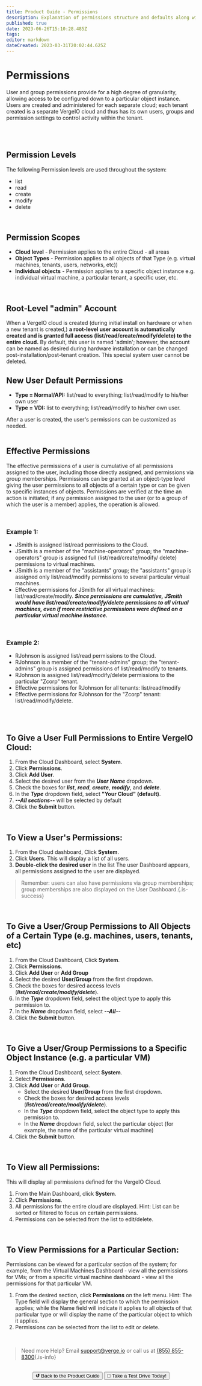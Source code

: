 ```yaml
---
title: Product Guide - Permissions
description: Explanation of permissions structure and defaults along with examples.  Also includes instructions for viewing, granting, and modifying permissions.
published: true
date: 2023-06-26T15:10:28.485Z
tags: 
editor: markdown
dateCreated: 2023-03-31T20:02:44.625Z
---
```


# Permissions

User and group permissions provide for a high degree of granularity, allowing access to be configured down to a particular object instance. Users are created and administered for each separate cloud; each tenant created is a separate VergeIO cloud and thus has its own users, groups and permission settings to control activity within the tenant.

<br>
<br>

## Permission Levels

The following Permission levels are used throughout the system:

-   list
-   read
-   create
-   modify
-   delete

<br>

## Permission Scopes

-   **Cloud level** - Permission applies to the entire Cloud - all areas
-   **Object Types** - Permission applies to all objects of that Type (e.g. virtual machines, tenants, users, networks, etc))
-   **Individual objects** - Permission applies to a specific object instance e.g. individual virtual machine, a particular tenant, a specific user, etc.

<br>


## Root-Level "admin" Account

When a VergeIO cloud is created (during initial install on hardware or when a new tenant is created,) **a root-level user account is automatically created and is granted full access (list/read/create/modify/delete) to the entire cloud.** By default, this user is named 'admin'; however, the account can be named as desired during hardware installation or can be changed post-installation/post-tenant creation. This special system user cannot be deleted.
<br>


## New User Default Permissions

-   **Type = Normal/API:** list/read to everything; list/read/modify to his/her own user
-   **Type = VDI:** list to everything; list/read/modify to his/her own user.

After a user is created, the user's permissions can be customized as needed.
<br>
<br>

## Effective Permissions

The effective permissions of a user is cumulative of all permissions assigned to the user, including those directly assigned, and permissions via group memberships. Permissions can be granted at an object-type level giving the user permissions to all objects of a certain type or can be given to specific instances of objects. Permissions are verified at the time an action is initiated; if any permission assigned to the user (or to a group of which the user is a member) applies, the operation is allowed.

<br>

### Example 1:

-   JSmith is assigned list/read permissions to the Cloud.
-   JSmith is a member of the "machine-operators" group; the "machine-operators" group is assigned full (list/read/create/modify/ delete) permissions to virtual machines.
-   JSmith is a member of the "assistants" group; the "assistants" group is assigned only list/read/modify permissions to several particular virtual machines.
-   Effective permissions for JSmith for all virtual machines: list/read/create/modify.
   ***Since permissions are cumulative, JSmith would have list/read/create/modify/delete permissions to all virtual machines, even if more restrictive permissions were defined on a particular virtual machine instance.***
<br>

### Example 2:

-   RJohnson is assigned list/read permissions to the Cloud.
-   RJohnson is a member of the "tenant-admins" group; the "tenant-admins" group is assigned permissions of list/read/modify to tenants.
-   RJohnson is assigned list/read/modify/delete permissions to the particular "Zcorp" tenant.
-   Effective permissions for RJohnson for all tenants: list/read/modify
-   Effective permissions for RJohnson for the "Zcorp" tenant: list/read/modify/delete.


<br>
<br>

## To Give a User Full Permissions to Entire VergeIO Cloud:

1.  From the Cloud Dashboard, select **System**.
2.  Click **Permissions**.
3.  Click **Add User**.
4.  Select the desired user from the ***User Name*** dropdown.
5.  Check the boxes for ***list***, ***read***, ***create***, ***modify***, and ***delete***.
6.  In the ***Type*** dropdown field, select **"Your Cloud" (default)**.
7.  ***\--All sections--*** will be selected by default
8.  Click the **Submit** button.
<br>


## To View a User's Permissions:

1.  From the Cloud dashboard, Click **System**.
2.  Click **Users**. This will display a list of all users.
3.  **Double-click the desired user** in the list The user Dashboard appears, all permissions assigned to the user are displayed. 

> Remember: users can also have permissions via group memberships; group memberships are also displayed on the User Dashboard.{.is-success}

<br>


## To Give a User/Group Permissions to All Objects of a Certain Type (e.g. machines, users, tenants, etc)

1.  From the Cloud Dashboard, Click **System**.
2.  Click **Permissions**.
3.  Click **Add User** or **Add Group**
4.  Select the desired **User/Group** from the first dropdown.
5.  Check the boxes for desired access levels (***list/read/create/modify/delete***).
6.  In the ***Type*** dropdown field, select the object type to apply this permission to.
7.  In the ***Name*** dropdown field, select ***\--All--***
8.  Click the **Submit** button.
<br>


## To Give a User/Group Permissions to a Specific Object Instance (e.g. a particular VM)

1.  From the Cloud Dashboard, select **System**.
2.  Select **Permissions**.
3.  Click **Add User** or **Add Group**.
    -   Select the desired **User/Group** from the first dropdown.
    -   Check the boxes for desired access levels (***list/read/create/modify/delete***).
    -   In the ***Type*** dropdown field, select the object type to apply this permission to.
    -   In the ***Name*** dropdown field, select the particular object (for example, the name of the particular virtual machine)
4.  Click the **Submit** button.
<br>


## To View all Permissions:
This will display all permissions defined for the VergeIO Cloud.
1.  From the Main Dashboard, click **System**.
2.  Click **Permissions**.
3.  All permissions for the entire cloud are displayed. Hint: List can be sorted or filtered to focus on certain permissions.
4.  Permissions can be selected from the list to edit/delete.
<br>


##  To View Permissions for a Particular Section:
Permissions can be viewed for a particular section of the system; for example, from the Virtual Machines Dashboard - view all the permissions for VMs; or from a specific virtual machine dashboard - view all the permissions for that particular VM.

1.  From the desired section, click **Permissions** on the left menu. Hint: The Type field will display the general section to which the permission applies; while the Name field will indicate it applies to all objects of that particular type or will display the name of the particular object to which it applies.
2.  Permissions can be selected from the list to edit or delete.

<br>   

> Need more Help? Email <a href="mailto:support@verge.io?subject=Support Inquiry" target="_blank" rel="noopener noreferrer">support@verge.io</a> or call us at <a href="tel:+855-855-8300">(855) 855-8300</a>{.is-info}

<br>

<div style="text-align:center; margin-bottom:5px">
  <a href="../ProductGuide/menu"><button class="button-grey"><b>↺</b> Back to the Product Guide</button></a>
  <a href="https://www.verge.io/test-drive#Demo-Section"><button class="button-cta">🚗 Take a Test Drive Today!</button></a>
</div>